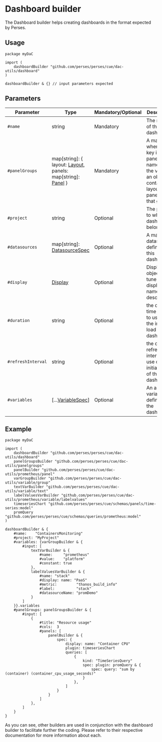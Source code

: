 # Dashboard builder

The Dashboard builder helps creating dashboards in the format expected by Perses.

## Usage

```cue
package myDaC

import (
	dashboardBuilder "github.com/perses/perses/cue/dac-utils/dashboard"
)

dashboardBuilder & {} // input parameters expected
```

## Parameters

| Parameter          | Type                                                                                                                                                     | Mandatory/Optional | Description                                                                                                         |
|--------------------|----------------------------------------------------------------------------------------------------------------------------------------------------------|--------------------|---------------------------------------------------------------------------------------------------------------------|
| `#name`            | string                                                                                                                                                   | Mandatory          | The name of the dashboard.                                                                                          |
| `#panelGroups`     | map[string]: { layout: [Layout](../../api/dashboard.md#layout-specification), panels: map[string]: [Panel](../../api/dashboard.md#panel-specification) } | Mandatory          | A map where each key is a panel group name, and the value is an object containing layout and panels for that group. |
| `#project`         | string                                                                                                                                                   | Optional           | The project to which the dashboard belongs.                                                                         |
| `#datasources`     | map[string]: [DatasourceSpec](../../api/datasource.md#dashboard-level)                                                                                   | Optional           | A map of datasources defined by this dashboard                                                                      |
| `#display`         | [Display](../../api/dashboard.md#display-specification)                                                                                                  | Optional           | Display object to tune the display name and description.                                                            |
| `#duration`        | string                                                                                                                                                   | Optional           | the default time range to use on the initial load of the dashboard                                                  |
| `#refreshInterval` | string                                                                                                                                                   | Optional           | the default refresh interval to use on the initial load of the dashboard                                            |
| `#variables`       | [...[VariableSpec](../../api/variable.md#dashboard-level)]                                                                                               | Optional           | An array of variables defined for the dashboard.                                                                    |

## Example

```cue
package myDaC

import (
	dashboardBuilder "github.com/perses/perses/cue/dac-utils/dashboard"
	panelGroupsBuilder "github.com/perses/perses/cue/dac-utils/panelgroups"
	panelBuilder "github.com/perses/perses/cue/dac-utils/prometheus/panel"
	varGroupBuilder "github.com/perses/perses/cue/dac-utils/variable/group"
	textVarBuilder "github.com/perses/perses/cue/dac-utils/variable/text"
	labelValuesVarBuilder "github.com/perses/perses/cue/dac-utils/prometheus/variable/labelvalues"
	timeseriesChart "github.com/perses/perses/cue/schemas/panels/time-series:model"
	promQuery "github.com/perses/perses/cue/schemas/queries/prometheus:model"
)

dashboardBuilder & {
	#name:    "ContainersMonitoring"
	#project: "MyProject"
	#variables: {varGroupBuilder & {
		#input: [
			textVarBuilder & {
				#name:     "prometheus"
				#value:    "platform"
				#constant: true
			},
			labelValuesVarBuilder & {
				#name: "stack"
				#display: name: "PaaS"
				#metric:         "thanos_build_info"
				#label:          "stack"
				#datasourceName: "promDemo"
			}
		]
	}}.variables
	#panelGroups: panelGroupsBuilder & {
		#input: [
			{
				#title: "Resource usage"
				#cols:  3
				#panels: [
					panelBuilder & {
						spec: {
							display: name: "Container CPU"
							plugin: timeseriesChart
							queries: [
								{
									kind: "TimeSeriesQuery"
									spec: plugin: promQuery & {
										spec: query: "sum by (container) (container_cpu_usage_seconds)"
									}
								},
							]
						}
					}
				]
			},
		]
	}
}
```

As you can see, other builders are used in conjunction with the dashboard builder to facilitate further the coding.
Please refer to their respective documentation for more information about each.
